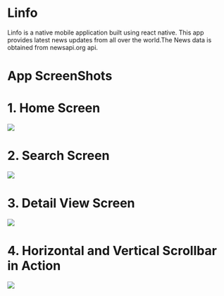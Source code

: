 # Linfo
Linfo is a native mobile application built using react native. This app provides latest news updates from all over the world.The News data is obtained from newsapi.org api.

# App ScreenShots
   # 1. Home Screen
 
 ![](images/Screenshot_20200412-202648[1].jpg)
 
   # 2. Search Screen
   
   ![](images/Screenshot_20200412-202800[1].jpg)
   
   # 3. Detail View Screen
   
   ![](images/Screenshot_20200412-202832[1].jpg)
   
   # 4. Horizontal and Vertical Scrollbar in Action
   
   ![](images/Screenshot_20200412-203023[1].jpg)
